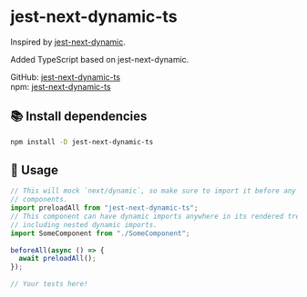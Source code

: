 # jest-next-dynamic-ts

Inspired by [jest-next-dynamic](https://github.com/FormidableLabs/jest-next-dynamic).

Added TypeScript based on jest-next-dynamic.

GitHub: [jest-next-dynamic-ts](https://github.com/DavidYang2149/jest-next-dynamic-ts)  
npm: [jest-next-dynamic-ts](https://www.npmjs.com/package/jest-next-dynamic-ts)  

## 📚 Install dependencies

```sh
npm install -D jest-next-dynamic-ts
```

## 🧪 Usage

```js
// This will mock `next/dynamic`, so make sure to import it before any of your
// components.
import preloadAll from "jest-next-dynamic-ts";
// This component can have dynamic imports anywhere in its rendered tree,
// including nested dynamic imports.
import SomeComponent from "./SomeComponent";
 
beforeAll(async () => {
  await preloadAll();
});
 
// Your tests here!
```
